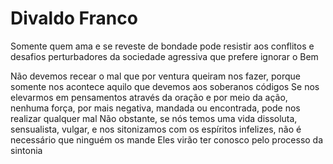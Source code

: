 # Divaldo Franco

Somente quem ama e se reveste de bondade pode resistir aos conflitos e desafios perturbadores da sociedade agressiva que prefere ignorar o Bem

Não devemos recear o mal que por ventura queiram nos fazer, porque somente nos acontece aquilo que devemos aos soberanos códigos
Se nos elevarmos em pensamentos através da oração e por meio da ação, nenhuma força, por mais negativa, mandada ou encontrada, pode nos realizar qualquer mal
Não obstante, se nós temos uma vida dissoluta, sensualista, vulgar, e nos sitonizamos com os espíritos infelizes, não é necessário que ninguém os mande
Eles virão ter conosco pelo processo da sintonia


